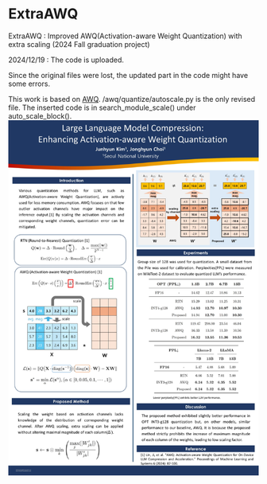 # ExtraAWQ
ExtraAWQ : Improved AWQ(Activation-aware Weight Quantization) with extra scaling (2024 Fall graduation project)

2024/12/19 : The code is uploaded.

Since the original files were lost, the updated part in the code might have some errors.

This work is based on [AWQ](https://github.com/mit-han-lab/llm-awq). /awq/quantize/autoscale.py is the only revised file. The inserted code is in search_module_scale() under auto_scale_block().
![alt text](https://github.com/jundaree/ExtraAWQ/blob/main/poster.jpg?raw=true)

